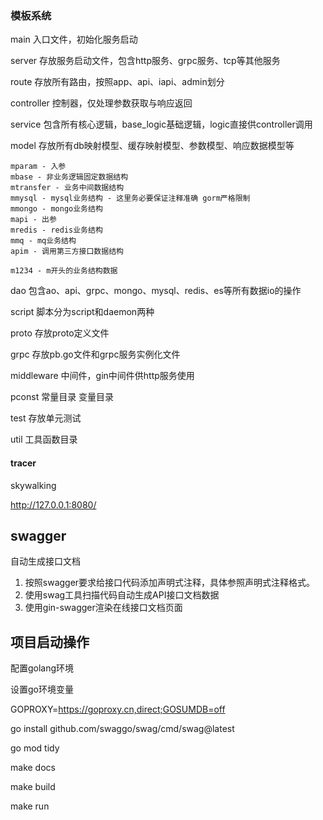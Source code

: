 ### 模板系统

main 入口文件，初始化服务启动

server 存放服务启动文件，包含http服务、grpc服务、tcp等其他服务

route 存放所有路由，按照app、api、iapi、admin划分

controller 控制器，仅处理参数获取与响应返回

service 包含所有核心逻辑，base_logic基础逻辑，logic直接供controller调用

model 存放所有db映射模型、缓存映射模型、参数模型、响应数据模型等

```
mparam - 入参
mbase - 非业务逻辑固定数据结构
mtransfer - 业务中间数据结构
mmysql - mysql业务结构 - 这里务必要保证注释准确 gorm严格限制
mmongo - mongo业务结构
mapi - 出参
mredis - redis业务结构
mmq - mq业务结构
apim - 调用第三方接口数据结构

m1234 - m开头的业务结构数据

```

dao 包含ao、api、grpc、mongo、mysql、redis、es等所有数据io的操作

script 脚本分为script和daemon两种

proto 存放proto定义文件

grpc 存放pb.go文件和grpc服务实例化文件

middleware 中间件，gin中间件供http服务使用

pconst 常量目录 变量目录

test 存放单元测试

util 工具函数目录

#### tracer

skywalking

http://127.0.0.1:8080/

## swagger

自动生成接口文档

1. 按照swagger要求给接口代码添加声明式注释，具体参照声明式注释格式。
2. 使用swag工具扫描代码自动生成API接口文档数据
3. 使用gin-swagger渲染在线接口文档页面

## 项目启动操作

配置golang环境

设置go环境变量

GOPROXY=https://goproxy.cn,direct;GOSUMDB=off

go install github.com/swaggo/swag/cmd/swag@latest

go mod tidy

make docs

make build

make run
